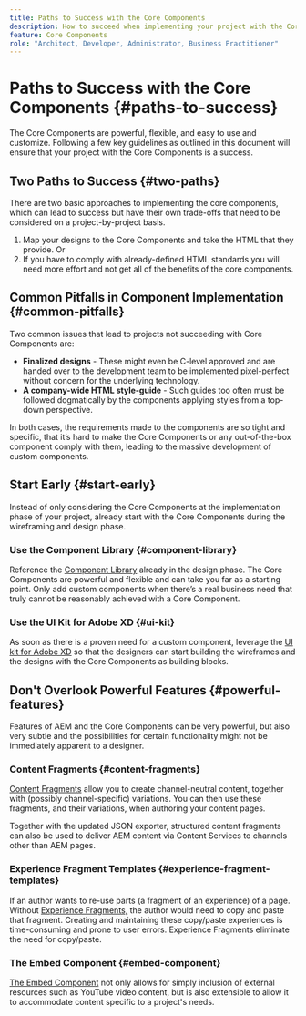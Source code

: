 ```yaml
---
title: Paths to Success with the Core Components
description: How to succeed when implementing your project with the Core Components
feature: Core Components
role: "Architect, Developer, Administrator, Business Practitioner"
---
```


# Paths to Success with the Core Components {#paths-to-success}

The Core Components are powerful, flexible, and easy to use and customize. Following a few key guidelines as outlined in this document will ensure that your project with the Core Components is a success.

## Two Paths to Success {#two-paths}

There are two basic approaches to implementing the core components, which can lead to success but have their own trade-offs that need to be considered on a project-by-project basis.

1. Map your designs to the Core Components and take the HTML that they provide. Or
1. If you have to comply with already-defined HTML standards you will need more effort and not get all of the benefits of the core components.

## Common Pitfalls in Component Implementation {#common-pitfalls}

Two common issues that lead to projects not succeeding with Core Components are:

* **Finalized designs** - These might even be C-level approved and are handed over to the development team to be implemented pixel-perfect without concern for the underlying technology.
* **A company-wide HTML style-guide** - Such guides too often  must be followed dogmatically by the components applying styles from a top-down perspective.

In both cases, the requirements made to the components are so tight and specific, that it’s hard to make the Core Components or any out-of-the-box component comply with them, leading to the massive development of custom components.

## Start Early {#start-early}

Instead of only considering the Core Components at the implementation phase of your project, already start with the Core Components during the wireframing and design phase.

### Use the Component Library {#component-library}

Reference the [Component Library](https://adobe.com/go/aem_cmp_library) already in the design phase. The Core Components are powerful and flexible and can take you far as a starting point. Only add custom components when there’s a real business need that truly cannot be reasonably achieved with a Core Component.

### Use the UI Kit for Adobe XD {#ui-kit}

As soon as there is a proven need for a custom component, leverage the [UI kit for Adobe XD](https://docs.adobe.com/content/help/en/experience-manager-learn/getting-started-wknd-tutorial-develop/assets/overview/AEM_UI-kit_Wireframe.xd)  so that the designers can start building the wireframes and the designs with the Core Components as building blocks.

## Don't Overlook Powerful Features {#powerful-features}

Features of AEM and the Core Components can be very powerful, but also very subtle and the possibilities for certain functionality might not be immediately apparent to a designer.

### Content Fragments {#content-fragments}

[Content Fragments](https://docs.adobe.com/content/help/en/experience-manager-cloud-service/sites/authoring/fundamentals/content-fragments.html) allow you to create channel-neutral content, together with (possibly channel-specific) variations. You can then use these fragments, and their variations, when authoring your content pages.

Together with the updated JSON exporter, structured content fragments can also be used to deliver AEM content via Content Services to channels other than AEM pages.

### Experience Fragment Templates {#experience-fragment-templates}

If an author wants to re-use parts (a fragment of an experience) of a page. Without [Experience Fragments,](https://docs.adobe.com/content/help/en/experience-manager-cloud-service/sites/authoring/fundamentals/experience-fragments.html) the author would need to copy and paste that fragment. Creating and maintaining these copy/paste experiences is time-consuming and prone to user errors. Experience Fragments eliminate the need for copy/paste.

### The Embed Component {#embed-component}

[The Embed Component](/help/components/embed.md) not only allows for simply inclusion of external resources such as YouTube video content, but is also extensible to allow it to accommodate content specific to a project's needs.